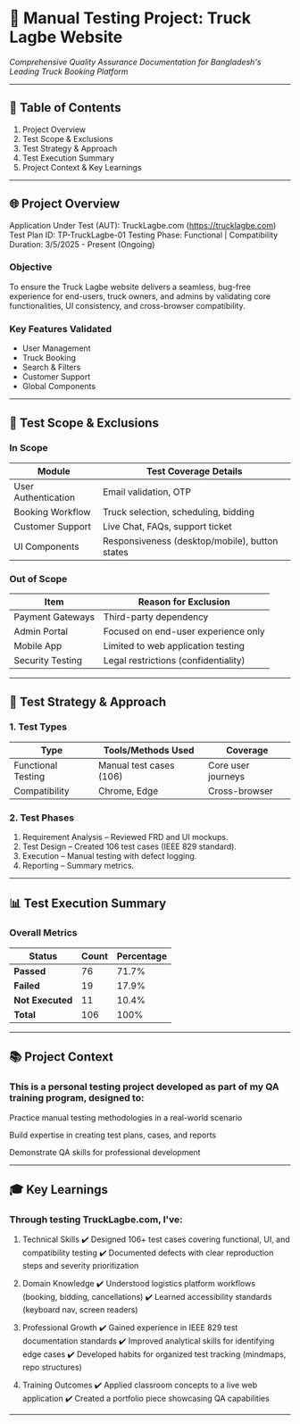 # 🚛 Manual Testing Project: Truck Lagbe Website
*Comprehensive Quality Assurance Documentation for Bangladesh's Leading Truck Booking Platform*  

---

## 📜 Table of Contents
1. Project Overview
2. Test Scope & Exclusions
3. Test Strategy & Approach
4. Test Execution Summary
5. Project Context & Key Learnings

---

## 🌐 Project Overview
Application Under Test (AUT): TruckLagbe.com (https://trucklagbe.com)  
Test Plan ID: TP-TruckLagbe-01
Testing Phase: Functional | Compatibility   
Duration: 3/5/2025 - Present (Ongoing) 

### Objective 
To ensure the Truck Lagbe website delivers a seamless, bug-free experience for end-users, truck owners, and admins by validating core functionalities, UI consistency, and cross-browser compatibility.  

### Key Features Validated
- User Management
- Truck Booking
- Search & Filters
- Customer Support
- Global Components

---

## 🎯 Test Scope & Exclusions

### In Scope 
| Module               | Test Coverage Details                             |
|----------------------|--------------------------------------------------|
| User Authentication  | Email validation, OTP                         |
| Booking Workflow     | Truck selection, scheduling, bidding           |
| Customer Support     | Live Chat, FAQs, support ticket               |
| UI Components        | Responsiveness (desktop/mobile), button states  |

### Out of Scope
| Item                 | Reason for Exclusion                          |
|----------------------|-----------------------------------------------|
| Payment Gateways     | Third-party dependency                       |
| Admin Portal         | Focused on end-user experience only          |
| Mobile App           | Limited to web application testing           |
| Security Testing     | Legal restrictions (confidentiality)        |

---

## 🔬 Test Strategy & Approach

### 1. Test Types 
| Type                | Tools/Methods Used          | Coverage          |
|---------------------|----------------------------|-------------------|
| Functional Testing  | Manual test cases (106)     | Core user journeys|
| Compatibility       | Chrome, Edge                 | Cross-browser     |

### 2. Test Phases  
1. Requirement Analysis – Reviewed FRD and UI mockups.  
2. Test Design – Created 106 test cases (IEEE 829 standard).  
3. Execution – Manual testing with defect logging.  
4. Reporting – Summary metrics.

---

## 📊 Test Execution Summary

### **Overall Metrics**  
| Status         | Count | Percentage |
|----------------|-------|------------|
| **Passed**     | 76    | 71.7%      |
| **Failed**     | 19    | 17.9%      |
| **Not Executed** | 11    | 10.4%      |
| **Total**      | 106   | 100%       |

---

## 📚 Project Context

### This is a personal testing project developed as part of my QA training program, designed to:

Practice manual testing methodologies in a real-world scenario

Build expertise in creating test plans, cases, and reports

Demonstrate QA skills for professional development

---

## 🎓 Key Learnings

### Through testing TruckLagbe.com, I've:

1. Technical Skills
✔️ Designed 106+ test cases covering functional, UI, and compatibility testing
✔️ Documented defects with clear reproduction steps and severity prioritization

2. Domain Knowledge
✔️ Understood logistics platform workflows (booking, bidding, cancellations)
✔️ Learned accessibility standards (keyboard nav, screen readers)

3. Professional Growth
✔️ Gained experience in IEEE 829 test documentation standards
✔️ Improved analytical skills for identifying edge cases
✔️ Developed habits for organized test tracking (mindmaps, repo structures)

4. Training Outcomes
✔️ Applied classroom concepts to a live web application
✔️ Created a portfolio piece showcasing QA capabilities

---


